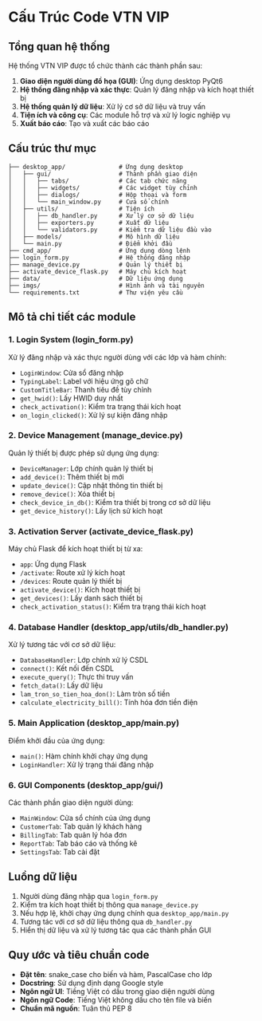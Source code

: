 # Cấu Trúc Code VTN VIP

## Tổng quan hệ thống

Hệ thống VTN VIP được tổ chức thành các thành phần sau:

1. **Giao diện người dùng đồ họa (GUI)**: Ứng dụng desktop PyQt6
2. **Hệ thống đăng nhập và xác thực**: Quản lý đăng nhập và kích hoạt thiết bị
3. **Hệ thống quản lý dữ liệu**: Xử lý cơ sở dữ liệu và truy vấn
4. **Tiện ích và công cụ**: Các module hỗ trợ và xử lý logic nghiệp vụ
5. **Xuất báo cáo**: Tạo và xuất các báo cáo

## Cấu trúc thư mục

```
├── desktop_app/               # Ứng dụng desktop
│   ├── gui/                   # Thành phần giao diện
│   │   ├── tabs/              # Các tab chức năng
│   │   ├── widgets/           # Các widget tùy chỉnh
│   │   ├── dialogs/           # Hộp thoại và form
│   │   └── main_window.py     # Cửa sổ chính
│   ├── utils/                 # Tiện ích
│   │   ├── db_handler.py      # Xử lý cơ sở dữ liệu
│   │   ├── exporters.py       # Xuất dữ liệu
│   │   └── validators.py      # Kiểm tra dữ liệu đầu vào
│   ├── models/                # Mô hình dữ liệu
│   └── main.py                # Điểm khởi đầu
├── cmd_app/                   # Ứng dụng dòng lệnh
├── login_form.py              # Hệ thống đăng nhập
├── manage_device.py           # Quản lý thiết bị
├── activate_device_flask.py   # Máy chủ kích hoạt
├── data/                      # Dữ liệu ứng dụng
├── imgs/                      # Hình ảnh và tài nguyên
└── requirements.txt           # Thư viện yêu cầu
```

## Mô tả chi tiết các module

### 1. Login System (login_form.py)

Xử lý đăng nhập và xác thực người dùng với các lớp và hàm chính:

- `LoginWindow`: Cửa sổ đăng nhập
- `TypingLabel`: Label với hiệu ứng gõ chữ
- `CustomTitleBar`: Thanh tiêu đề tùy chỉnh
- `get_hwid()`: Lấy HWID duy nhất
- `check_activation()`: Kiểm tra trạng thái kích hoạt
- `on_login_clicked()`: Xử lý sự kiện đăng nhập

### 2. Device Management (manage_device.py)

Quản lý thiết bị được phép sử dụng ứng dụng:

- `DeviceManager`: Lớp chính quản lý thiết bị
- `add_device()`: Thêm thiết bị mới
- `update_device()`: Cập nhật thông tin thiết bị
- `remove_device()`: Xóa thiết bị
- `check_device_in_db()`: Kiểm tra thiết bị trong cơ sở dữ liệu
- `get_device_history()`: Lấy lịch sử kích hoạt

### 3. Activation Server (activate_device_flask.py)

Máy chủ Flask để kích hoạt thiết bị từ xa:

- `app`: Ứng dụng Flask
- `/activate`: Route xử lý kích hoạt
- `/devices`: Route quản lý thiết bị
- `activate_device()`: Kích hoạt thiết bị
- `get_devices()`: Lấy danh sách thiết bị
- `check_activation_status()`: Kiểm tra trạng thái kích hoạt

### 4. Database Handler (desktop_app/utils/db_handler.py)

Xử lý tương tác với cơ sở dữ liệu:

- `DatabaseHandler`: Lớp chính xử lý CSDL
- `connect()`: Kết nối đến CSDL
- `execute_query()`: Thực thi truy vấn
- `fetch_data()`: Lấy dữ liệu
- `lam_tron_so_tien_hoa_don()`: Làm tròn số tiền
- `calculate_electricity_bill()`: Tính hóa đơn tiền điện

### 5. Main Application (desktop_app/main.py)

Điểm khởi đầu của ứng dụng:

- `main()`: Hàm chính khởi chạy ứng dụng
- `LoginHandler`: Xử lý trạng thái đăng nhập

### 6. GUI Components (desktop_app/gui/)

Các thành phần giao diện người dùng:

- `MainWindow`: Cửa sổ chính của ứng dụng
- `CustomerTab`: Tab quản lý khách hàng
- `BillingTab`: Tab quản lý hóa đơn
- `ReportTab`: Tab báo cáo và thống kê
- `SettingsTab`: Tab cài đặt

## Luồng dữ liệu

1. Người dùng đăng nhập qua `login_form.py`
2. Kiểm tra kích hoạt thiết bị thông qua `manage_device.py`
3. Nếu hợp lệ, khởi chạy ứng dụng chính qua `desktop_app/main.py`
4. Tương tác với cơ sở dữ liệu thông qua `db_handler.py`
5. Hiển thị dữ liệu và xử lý tương tác qua các thành phần GUI

## Quy ước và tiêu chuẩn code

- **Đặt tên**: snake_case cho biến và hàm, PascalCase cho lớp
- **Docstring**: Sử dụng định dạng Google style
- **Ngôn ngữ UI**: Tiếng Việt có dấu trong giao diện người dùng
- **Ngôn ngữ Code**: Tiếng Việt không dấu cho tên file và biến
- **Chuẩn mã nguồn**: Tuân thủ PEP 8